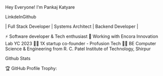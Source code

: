 
Hey Everyone! I'm Pankaj Katyare

LinkdeInGithub



| Full Stack Developer | Systems Architect | Backend Developer |

⚡ Software developer & Tech enthusiast
💼 Working with Encora Innovation Lab YC 2023
🧑🏽 1X startup co-founder - Profusion Tech
👨‍🎓 BE Computer Science & Engineering from R. C. Patel Institute of Technology, Shirpur

Github Stats
   


🏆 GitHub Profile Trophy:



